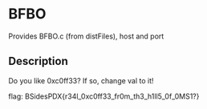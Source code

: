 # BFBO

Provides BFBO.c (from distFiles), host and port

## Description

Do you like 0xc0ff33? If so, change val to it!

flag: BSidesPDX{r34l_0xc0ff33_fr0m_th3_h1ll5_0f_0MS1?}
